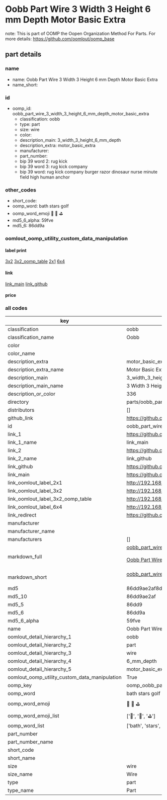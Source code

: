# Oobb Part Wire 3 Width 3 Height 6 mm Depth Motor Basic Extra  

note: This is part of OOMP the Oopen Organization Method For Parts. For more details: https://github.com/oomlout/oomp_base

##  part details
  







### name
* name: Oobb Part Wire 3 Width 3 Height 6 mm Depth Motor Basic Extra
* name_short: 
### id
* oomp_id: oobb_part_wire_3_width_3_height_6_mm_depth_motor_basic_extra
  * classification: oobb
  * type: part
  * size: wire
  * color: 
  * description_main: 3_width_3_height_6_mm_depth
  * description_extra: motor_basic_extra
  * manufacturer: 
  * part_number: 
  * bip 39 word 2: rug kick
  * bip 39 word 3: rug kick company
  * bip 39 word: rug kick company burger razor dinosaur nurse minute field high human anchor

### other_codes
* short_code: 
* oomp_word: bath stars golf
* oomp_word_emoji :bath: :stars: :golf:
* md5_6_alpha: 59fve
* md5_6: 86dd9a






### oomlout_oomp_utility_custom_data_manipulation
#### label print
[3x2](http://192.168.1.245:1112/?label=oomp%2059fve)
[3x2_oomp_table](http://192.168.1.108:1112/?label=oomp%2059fve)
[2x1](http://192.168.1.242:1112/?label=oomp%2059fve)
[6x4](http://192.168.1.55:1112/?label=oomp%2059fve)    

#### link

[link_main](https://github.com/oomlout/oomlout_oomp_version_1_messy/tree/main/parts/oobb_part_wire_3_width_3_height_6_mm_depth_motor_basic_extra) [link_github](https://github.com/oomlout/oomlout_oomp_version_1_messy/tree/main/parts/oobb_part_wire_3_width_3_height_6_mm_depth_motor_basic_extra)                             

#### price







### all codes 
| key | value |  
| --- | --- |  
| classification | oobb |  
| classification_name | Oobb |  
| color |  |  
| color_name |  |  
| description_extra | motor_basic_extra |  
| description_extra_name | Motor Basic Extra |  
| description_main | 3_width_3_height_6_mm_depth |  
| description_main_name | 3 Width 3 Height 6 mm Depth |  
| description_or_color | 336 |  
| directory | parts/oobb_part_wire_3_width_3_height_6_mm_depth_motor_basic_extra |  
| distributors | [] |  
| github_link | https://github.com/oomlout/oomlout_oomp_part_src/tree/main/parts/oobb_part_wire_3_width_3_height_6_mm_depth_motor_basic_extra |  
| id | oobb_part_wire_3_width_3_height_6_mm_depth_motor_basic_extra |  
| link_1 | https://github.com/oomlout/oomlout_oomp_version_1_messy/tree/main/parts/oobb_part_wire_3_width_3_height_6_mm_depth_motor_basic_extra |  
| link_1_name | link_main |  
| link_2 | https://github.com/oomlout/oomlout_oomp_version_1_messy/tree/main/parts/oobb_part_wire_3_width_3_height_6_mm_depth_motor_basic_extra |  
| link_2_name | link_github |  
| link_github | https://github.com/oomlout/oomlout_oomp_version_1_messy/tree/main/parts/oobb_part_wire_3_width_3_height_6_mm_depth_motor_basic_extra |  
| link_main | https://github.com/oomlout/oomlout_oomp_version_1_messy/tree/main/parts/oobb_part_wire_3_width_3_height_6_mm_depth_motor_basic_extra |  
| link_oomlout_label_2x1 | http://192.168.1.242:1112/?label=oomp%2059fve |  
| link_oomlout_label_3x2 | http://192.168.1.245:1112/?label=oomp%2059fve |  
| link_oomlout_label_3x2_oomp_table | http://192.168.1.108:1112/?label=oomp%2059fve |  
| link_oomlout_label_6x4 | http://192.168.1.55:1112/?label=oomp%2059fve |  
| link_redirect | https://github.com/oomlout/oomlout_oomp_version_1_messy/tree/main/parts/oobb_part_wire_3_width_3_height_6_mm_depth_motor_basic_extra |  
| manufacturer |  |  
| manufacturer_name |  |  
| manufacturers | [] |  
| markdown_full | [oobb_part_wire_3_width_3_height_6_mm_depth_motor_basic_extra](none)<br>[](none)<br>[Oobb Part Wire 3 Width 3 Height 6 Mm Depth Motor Basic Extra](none)<br><br> |  
| markdown_short | [oobb_part_wire_3_width_3_height_6_mm_depth_motor_basic_extra](none)<br><br> |  
| md5 | 86dd9ae2af8d52f0f9d951ea5d1e8de8 |  
| md5_10 | 86dd9ae2af |  
| md5_5 | 86dd9 |  
| md5_6 | 86dd9a |  
| md5_6_alpha | 59fve |  
| name | Oobb Part Wire 3 Width 3 Height 6 mm Depth Motor Basic Extra |  
| oomlout_detail_hierarchy_1 | oobb |  
| oomlout_detail_hierarchy_2 | part |  
| oomlout_detail_hierarchy_3 | wire |  
| oomlout_detail_hierarchy_4 | 6_mm_depth |  
| oomlout_detail_hierarchy_5 | motor_basic_extra |  
| oomlout_oomp_utility_custom_data_manipulation | True |  
| oomp_key | oomp_oobb_part_wire_3_width_3_height_6_mm_depth_motor_basic_extra |  
| oomp_word | bath stars golf |  
| oomp_word_emoji | :bath: :stars: :golf: |  
| oomp_word_emoji_list | [':bath:', ':stars:', ':golf:'] |  
| oomp_word_list | ['bath', 'stars', 'golf'] |  
| part_number |  |  
| part_number_name |  |  
| short_code |  |  
| short_name |  |  
| size | wire |  
| size_name | Wire |  
| type | part |  
| type_name | Part |  
